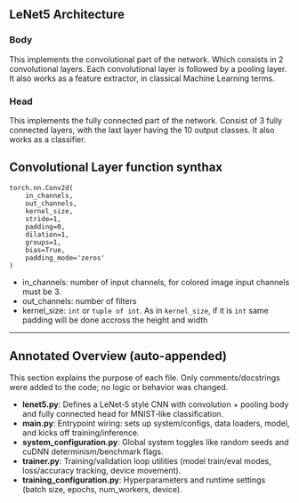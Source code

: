 ## LeNet5 Architecture

### Body
This implements the convolutional part of the network.
Which consists in 2 convolutional layers. Each convolutional layer is followed by a pooling layer. It also works as a feature extractor, in classical Machine Learning terms.

### Head
This implements the fully connected part of the network. Consist of 3 fully connected layers, with the last layer having the 10 output classes. It also works as a classifier.

## Convolutional Layer function synthax
````
torch.nn.Conv2d(
    in_channels,
    out_channels,
    kernel_size, 
    stride=1, 
    padding=0, 
    dilation=1, 
    groups=1, 
    bias=True, 
    padding_mode='zeros'
)
````
- in_channels: number of input channels, for colored image input channels must be 3.
- out_channels: number of filters
- kernel_size: ``int`` or ``tuple of int``. As in `kernel_size`, if it is `int` same padding will be done accross the height and width
---
## Annotated Overview (auto-appended)

This section explains the purpose of each file. Only comments/docstrings were added to the code; no logic or behavior was changed.

- **lenet5.py**: Defines a LeNet‑5 style CNN with convolution + pooling body and fully connected head for MNIST‑like classification.
- **main.py**: Entrypoint wiring: sets up system/configs, data loaders, model, and kicks off training/inference.
- **system_configuration.py**: Global system toggles like random seeds and cuDNN determinism/benchmark flags.
- **trainer.py**: Training/validation loop utilities (model train/eval modes, loss/accuracy tracking, device movement).
- **training_configuration.py**: Hyperparameters and runtime settings (batch size, epochs, num_workers, device).
